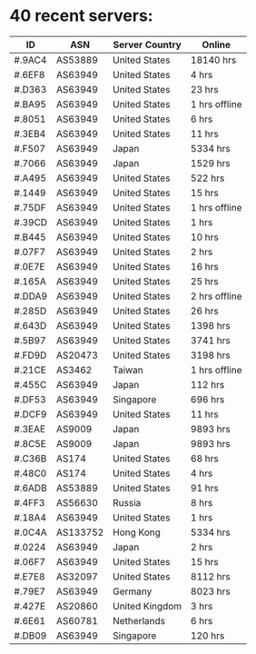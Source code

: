# 40 recent servers:

| ID | ASN | Server Country | Online |
| ------ | ------ | ------ | ------ |
| #.9AC4 | AS53889 | United States | 18140 hrs |
| #.6EF8 | AS63949 | United States | 4 hrs |
| #.D363 | AS63949 | United States | 23 hrs |
| #.BA95 | AS63949 | United States | 1 hrs offline |
| #.8051 | AS63949 | United States | 6 hrs |
| #.3EB4 | AS63949 | United States | 11 hrs |
| #.F507 | AS63949 | Japan | 5334 hrs |
| #.7066 | AS63949 | Japan | 1529 hrs |
| #.A495 | AS63949 | United States | 522 hrs |
| #.1449 | AS63949 | United States | 15 hrs |
| #.75DF | AS63949 | United States | 1 hrs offline |
| #.39CD | AS63949 | United States | 1 hrs |
| #.B445 | AS63949 | United States | 10 hrs |
| #.07F7 | AS63949 | United States | 2 hrs |
| #.0E7E | AS63949 | United States | 16 hrs |
| #.165A | AS63949 | United States | 25 hrs |
| #.DDA9 | AS63949 | United States | 2 hrs offline |
| #.285D | AS63949 | United States | 26 hrs |
| #.643D | AS63949 | United States | 1398 hrs |
| #.5B97 | AS63949 | United States | 3741 hrs |
| #.FD9D | AS20473 | United States | 3198 hrs |
| #.21CE | AS3462 | Taiwan | 1 hrs offline |
| #.455C | AS63949 | Japan | 112 hrs |
| #.DF53 | AS63949 | Singapore | 696 hrs |
| #.DCF9 | AS63949 | United States | 11 hrs |
| #.3EAE | AS9009 | Japan | 9893 hrs |
| #.8C5E | AS9009 | Japan | 9893 hrs |
| #.C36B | AS174 | United States | 68 hrs |
| #.48C0 | AS174 | United States | 4 hrs |
| #.6ADB | AS53889 | United States | 91 hrs |
| #.4FF3 | AS56630 | Russia | 8 hrs |
| #.18A4 | AS63949 | United States | 1 hrs |
| #.0C4A | AS133752 | Hong Kong | 5334 hrs |
| #.0224 | AS63949 | Japan | 2 hrs |
| #.06F7 | AS63949 | United States | 15 hrs |
| #.E7E8 | AS32097 | United States | 8112 hrs |
| #.79E7 | AS63949 | Germany | 8023 hrs |
| #.427E | AS20860 | United Kingdom | 3 hrs |
| #.6E61 | AS60781 | Netherlands | 6 hrs |
| #.DB09 | AS63949 | Singapore | 120 hrs |


